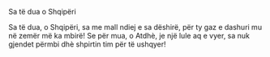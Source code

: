 Sa të dua o Shqipëri

Sa të dua, o Shqipëri,
sa me mall ndiej e sa dëshirë,
për ty gaz e dashuri
mu në zemër më ka mbirë!
Se për mua, o Atdhè,
je një lule aq e vyer,
sa nuk gjendet përmbi dhè
shpirtin tim për të ushqyer!